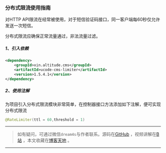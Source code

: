 ### 分布式限流使用指南
对HTTP API限流在经常被使用，对于短信验证码接口，同一客户端每60秒仅允许发送一次短信。

分布式限流应确保正常流量通过，非法流量过滤。

##### 1、引入依赖
```xml
<dependency>
    <groupId>xin.altitude.cms</groupId>
    <artifactId>ucode-cms-limiter</artifactId>
    <version>1.5.4.1</version>
</dependency>
```

##### 2、使用注解
为项目引入分布式限流模块非常简单，在控制器接口方法添加如下注解，便可实现分布式限流
```java
@RateLimiter(ttl = 60,threshold = 1)
```

---
> 如有疑问，可通过微信`dream4s`与作者联系。源码在[GitHub](https://gitee.com/decsa) ，视频讲解在[B站](https://space.bilibili.com/1936685014) ，本文收藏在[博客天地](http://www.altitude.xin) 。
---
